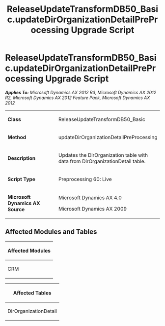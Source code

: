 ﻿---
title: ReleaseUpdateTransformDB50_Basic.updateDirOrganizationDetailPreProcessing Upgrade Script
TOCTitle: ReleaseUpdateTransformDB50_Basic.updateDirOrganizationDetailPreProcessing Upgrade Script
ms:assetid: 205fd7a2-6691-628a-dfd8-ca5540ac4227
ms:mtpsurl: https://msdn.microsoft.com/en-us/library/JJ684886(v=AX.60)
ms:contentKeyID: 49707089
ms.date: 05/18/2015
mtps_version: v=AX.60
---

# ReleaseUpdateTransformDB50\_Basic.updateDirOrganizationDetailPreProcessing Upgrade Script 


_**Applies To:** Microsoft Dynamics AX 2012 R3, Microsoft Dynamics AX 2012 R2, Microsoft Dynamics AX 2012 Feature Pack, Microsoft Dynamics AX 2012_

<table>
<colgroup>
<col style="width: 50%" />
<col style="width: 50%" />
</colgroup>
<tbody>
<tr class="odd">
<td><p><strong>Class</strong></p></td>
<td><p>ReleaseUpdateTransformDB50_Basic</p></td>
</tr>
<tr class="even">
<td><p><strong>Method</strong></p></td>
<td><p>updateDirOrganizationDetailPreProcessing</p></td>
</tr>
<tr class="odd">
<td><p><strong>Description</strong></p></td>
<td><p>Updates the DirOrganization table with data from DirOrganizationDetail table.</p></td>
</tr>
<tr class="even">
<td><p><strong>Script Type</strong></p></td>
<td><p>Preprocessing 60: Live</p></td>
</tr>
<tr class="odd">
<td><p><strong>Microsoft Dynamics AX Source</strong></p></td>
<td><p>Microsoft Dynamics AX 4.0</p>
<p>Microsoft Dynamics AX 2009</p></td>
</tr>
</tbody>
</table>


## Affected Modules and Tables

<table>
<colgroup>
<col style="width: 100%" />
</colgroup>
<thead>
<tr class="header">
<th><p>Affected Modules</p></th>
</tr>
</thead>
<tbody>
<tr class="odd">
<td><p>CRM</p></td>
</tr>
</tbody>
</table>


<table>
<colgroup>
<col style="width: 100%" />
</colgroup>
<thead>
<tr class="header">
<th><p>Affected Tables</p></th>
</tr>
</thead>
<tbody>
<tr class="odd">
<td><p>DirOrganizationDetail</p></td>
</tr>
</tbody>
</table>

  


